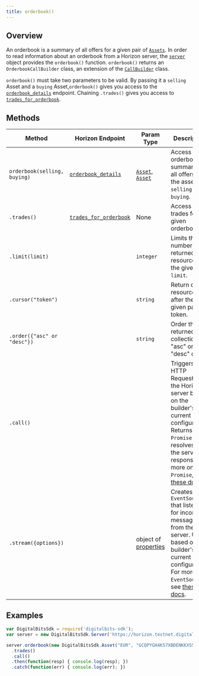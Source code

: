 ```yaml
---
title: orderbook()
---
```


## Overview

An orderbook is a summary of all offers for a given pair of [`Assets`](http://developer.digitalbits.io/learn/concepts/assets.html).  In order to read information about an orderbook from a Horizon server, the [`server`](./server.md) object provides the `orderbook()` function. `orderbook()` returns an `OrderbookCallBuilder` class, an extension of the [`CallBuilder`](./call_builder.md) class.

`orderbook()` must take two parameters to be valid. By passing it a `selling` Asset and a `buying` Asset,`orderbook()` gives you access to the [`orderbook_details`](https://developer.digitalbits.io/horizon/reference/orderbook_details.html) endpoint.  Chaining `.trades()` gives you access to [`trades_for_orderbook`](https://developer.digitalbits.io/horizon/reference/trades-for-orderbook.html).

## Methods

| Method | Horizon Endpoint | Param Type | Description |
| --- | --- | --- | --- |
| `orderbook(selling, buying)` | [`orderbook_details`](https://developer.digitalbits.io/horizon/reference/orderbook_details.html) | [`Asset`](https://github.com/digitalbitsorg/js-digitalbits-base/blob/master/src/asset.js), [`Asset`](https://github.com/digitalbitsorg/js-digitalbits-base/blob/master/src/asset.js) | Access orderbook summary of all offers with the assets `selling` and `buying`. |
| `.trades()` | [`trades_for_orderbook`](https://developer.digitalbits.io/horizon/reference/trades-for-orderbook.html) | None | Access trades for the given orderbook. |
| `.limit(limit)` | | `integer` | Limits the number of returned resources to the given `limit`.|
| `.cursor("token")` | | `string` | Return only resources after the given paging token. |
| `.order({"asc" or "desc"})` | | `string` |  Order the returned collection in "asc" or "desc" order. |
| `.call()` | | | Triggers a HTTP Request to the Horizon server based on the builder's current configuration.  Returns a `Promise` that resolves to the server's response.  For more on `Promise`, see [these docs](https://developer.mozilla.org/en-US/docs/Web/JavaScript/Reference/Global_Objects/Promise).|
| `.stream({options})` | | object of [properties](https://developer.mozilla.org/en-US/docs/Web/API/EventSource#Properties) | Creates an `EventSource` that listens for incoming messages from the server.  URL based on builder's current configuration.  For more on `EventSource`, see [these docs](https://developer.mozilla.org/en-US/docs/Web/API/EventSource). |

## Examples

```js
var DigitalBitsSdk = require('digitalbits-sdk');
var server = new DigitalBitsSdk.Server('https://horizon.testnet.digitalbits.io');

server.orderbook(new DigitalBitsSdk.Asset("EUR", "GCQPYGH4K57XBDENKKX55KDTWOTK5WDWRQOH2LHEDX3EKVIQRLMESGBG"), new DigitalBitsSdk.Asset("USD", "GC23QF2HUE52AMXUFUH3AYJAXXGXXV2VHXYYR6EYXETPKDXZSAW67XO4"))
  .trades()
  .call()
  .then(function(resp) { console.log(resp); })
  .catch(function(err) { console.log(err); })
```
